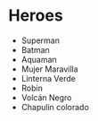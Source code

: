 # Heroes

* Superman
* Batman
* Aquaman
* Mujer Maravilla
* Linterna Verde
* Robin
* Volcán Negro
* Chapulin colorado
